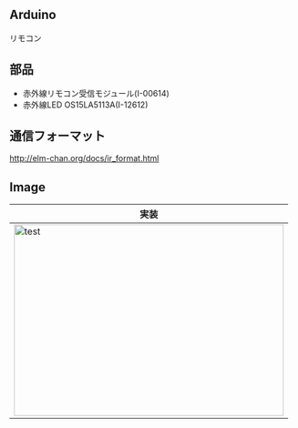 ## Arduino
リモコン

## 部品
* 赤外線リモコン受信モジュール(I-00614)
* 赤外線LED OS15LA5113A(I-12612)

## 通信フォーマット
http://elm-chan.org/docs/ir_format.html


## Image
|実装|
|---|
|<img src="" alt="test" title="test" width="473" height="336">|
